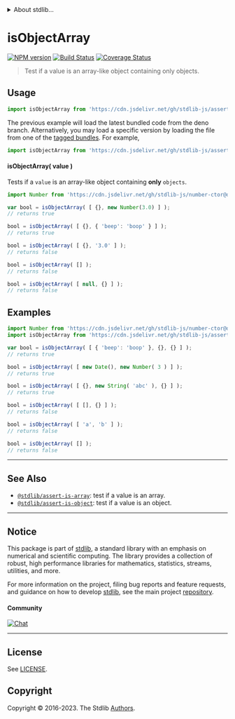 <!--

@license Apache-2.0

Copyright (c) 2018 The Stdlib Authors.

Licensed under the Apache License, Version 2.0 (the "License");
you may not use this file except in compliance with the License.
You may obtain a copy of the License at

   http://www.apache.org/licenses/LICENSE-2.0

Unless required by applicable law or agreed to in writing, software
distributed under the License is distributed on an "AS IS" BASIS,
WITHOUT WARRANTIES OR CONDITIONS OF ANY KIND, either express or implied.
See the License for the specific language governing permissions and
limitations under the License.

-->


<details>
  <summary>
    About stdlib...
  </summary>
  <p>We believe in a future in which the web is a preferred environment for numerical computation. To help realize this future, we've built stdlib. stdlib is a standard library, with an emphasis on numerical and scientific computation, written in JavaScript (and C) for execution in browsers and in Node.js.</p>
  <p>The library is fully decomposable, being architected in such a way that you can swap out and mix and match APIs and functionality to cater to your exact preferences and use cases.</p>
  <p>When you use stdlib, you can be absolutely certain that you are using the most thorough, rigorous, well-written, studied, documented, tested, measured, and high-quality code out there.</p>
  <p>To join us in bringing numerical computing to the web, get started by checking us out on <a href="https://github.com/stdlib-js/stdlib">GitHub</a>, and please consider <a href="https://opencollective.com/stdlib">financially supporting stdlib</a>. We greatly appreciate your continued support!</p>
</details>

# isObjectArray

[![NPM version][npm-image]][npm-url] [![Build Status][test-image]][test-url] [![Coverage Status][coverage-image]][coverage-url] <!-- [![dependencies][dependencies-image]][dependencies-url] -->

> Test if a value is an array-like object containing only objects.



<section class="usage">

## Usage

```javascript
import isObjectArray from 'https://cdn.jsdelivr.net/gh/stdlib-js/assert-is-object-array@deno/mod.js';
```
The previous example will load the latest bundled code from the deno branch. Alternatively, you may load a specific version by loading the file from one of the [tagged bundles](https://github.com/stdlib-js/assert-is-object-array/tags). For example,

```javascript
import isObjectArray from 'https://cdn.jsdelivr.net/gh/stdlib-js/assert-is-object-array@v0.1.0-deno/mod.js';
```

#### isObjectArray( value )

Tests if a `value` is an array-like object containing **only** `objects`.

<!-- eslint-disable no-new-wrappers, object-curly-newline -->

```javascript
import Number from 'https://cdn.jsdelivr.net/gh/stdlib-js/number-ctor@deno/mod.js';

var bool = isObjectArray( [ {}, new Number(3.0) ] );
// returns true

bool = isObjectArray( [ {}, { 'beep': 'boop' } ] );
// returns true

bool = isObjectArray( [ {}, '3.0' ] );
// returns false

bool = isObjectArray( [] );
// returns false

bool = isObjectArray( [ null, {} ] );
// returns false
```

</section>

<!-- /.usage -->

<section class="examples">

## Examples

<!-- eslint-disable no-new-wrappers, object-curly-newline -->

<!-- eslint no-undef: "error" -->

```javascript
import Number from 'https://cdn.jsdelivr.net/gh/stdlib-js/number-ctor@deno/mod.js';
import isObjectArray from 'https://cdn.jsdelivr.net/gh/stdlib-js/assert-is-object-array@deno/mod.js';

var bool = isObjectArray( [ { 'beep': 'boop' }, {}, {} ] );
// returns true

bool = isObjectArray( [ new Date(), new Number( 3 ) ] );
// returns true

bool = isObjectArray( [ {}, new String( 'abc' ), {} ] );
// returns true

bool = isObjectArray( [ [], {} ] );
// returns false

bool = isObjectArray( [ 'a', 'b' ] );
// returns false

bool = isObjectArray( [] );
// returns false
```

</section>

<!-- /.examples -->

<!-- Section for related `stdlib` packages. Do not manually edit this section, as it is automatically populated. -->

<section class="related">

* * *

## See Also

-   <span class="package-name">[`@stdlib/assert-is-array`][@stdlib/assert/is-array]</span><span class="delimiter">: </span><span class="description">test if a value is an array.</span>
-   <span class="package-name">[`@stdlib/assert-is-object`][@stdlib/assert/is-object]</span><span class="delimiter">: </span><span class="description">test if a value is an object.</span>

</section>

<!-- /.related -->

<!-- Section for all links. Make sure to keep an empty line after the `section` element and another before the `/section` close. -->


<section class="main-repo" >

* * *

## Notice

This package is part of [stdlib][stdlib], a standard library with an emphasis on numerical and scientific computing. The library provides a collection of robust, high performance libraries for mathematics, statistics, streams, utilities, and more.

For more information on the project, filing bug reports and feature requests, and guidance on how to develop [stdlib][stdlib], see the main project [repository][stdlib].

#### Community

[![Chat][chat-image]][chat-url]

---

## License

See [LICENSE][stdlib-license].


## Copyright

Copyright &copy; 2016-2023. The Stdlib [Authors][stdlib-authors].

</section>

<!-- /.stdlib -->

<!-- Section for all links. Make sure to keep an empty line after the `section` element and another before the `/section` close. -->

<section class="links">

[npm-image]: http://img.shields.io/npm/v/@stdlib/assert-is-object-array.svg
[npm-url]: https://npmjs.org/package/@stdlib/assert-is-object-array

[test-image]: https://github.com/stdlib-js/assert-is-object-array/actions/workflows/test.yml/badge.svg?branch=v0.1.0
[test-url]: https://github.com/stdlib-js/assert-is-object-array/actions/workflows/test.yml?query=branch:v0.1.0

[coverage-image]: https://img.shields.io/codecov/c/github/stdlib-js/assert-is-object-array/main.svg
[coverage-url]: https://codecov.io/github/stdlib-js/assert-is-object-array?branch=main

<!--

[dependencies-image]: https://img.shields.io/david/stdlib-js/assert-is-object-array.svg
[dependencies-url]: https://david-dm.org/stdlib-js/assert-is-object-array/main

-->

[chat-image]: https://img.shields.io/gitter/room/stdlib-js/stdlib.svg
[chat-url]: https://app.gitter.im/#/room/#stdlib-js_stdlib:gitter.im

[stdlib]: https://github.com/stdlib-js/stdlib

[stdlib-authors]: https://github.com/stdlib-js/stdlib/graphs/contributors

[umd]: https://github.com/umdjs/umd
[es-module]: https://developer.mozilla.org/en-US/docs/Web/JavaScript/Guide/Modules

[deno-url]: https://github.com/stdlib-js/assert-is-object-array/tree/deno
[umd-url]: https://github.com/stdlib-js/assert-is-object-array/tree/umd
[esm-url]: https://github.com/stdlib-js/assert-is-object-array/tree/esm
[branches-url]: https://github.com/stdlib-js/assert-is-object-array/blob/main/branches.md

[stdlib-license]: https://raw.githubusercontent.com/stdlib-js/assert-is-object-array/main/LICENSE

<!-- <related-links> -->

[@stdlib/assert/is-array]: https://github.com/stdlib-js/assert-is-array/tree/deno

[@stdlib/assert/is-object]: https://github.com/stdlib-js/assert-is-object/tree/deno

<!-- </related-links> -->

</section>

<!-- /.links -->
